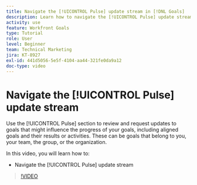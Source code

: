 ```yaml
---
title: Navigate the [!UICONTROL Pulse] update stream in [!DNL Goals]
description: Learn how to navigate the [!UICONTROL Pulse] update stream in [!DNL   Goals].
activity: use
feature: Workfront Goals
type: Tutorial
role: User
level: Beginner
team: Technical Marketing
jira: KT-8927
exl-id: 441d5056-5e5f-4104-aa44-321fe0da9a12
doc-type: video
---
```

# Navigate the [!UICONTROL Pulse] update stream

Use the [!UICONTROL Pulse] section to review and request updates to goals that might influence the progress of your goals, including aligned goals and their results or activities. These can be goals that belong to you, your team, the group, or the organization.

In this video, you will learn how to:

* Navigate the [!UICONTROL Pulse] update stream

>[!VIDEO](https://video.tv.adobe.com/v/335199/?quality=12&learn=on)
